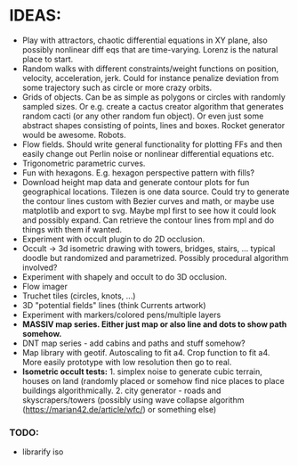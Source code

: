 # IDEAS:

- Play with attractors, chaotic differential equations in XY plane, also possibly nonlinear diff eqs that are time-varying. Lorenz is the natural place to start.
- Random walks with different constraints/weight functions on position, velocity, acceleration, jerk. Could for instance penalize deviation from some trajectory such as circle or more crazy orbits.
- Grids of objects. Can be as simple as polygons or circles with randomly sampled sizes. Or e.g. create a cactus creator algorithm that generates random cacti (or any other random fun object). Or even just some abstract shapes consisting of points, lines and boxes. Rocket generator would be awesome. Robots.
- Flow fields. Should write general functionality for plotting FFs and then easily change out Perlin noise or nonlinear differential equations etc.
- Trigonometric parametric curves.
- Fun with hexagons. E.g. hexagon perspective pattern with fills?
- Download height map data and generate contour plots for fun geographical locations. Tilezen is one data source. Could try to generate the contour lines custom with Bezier curves and math, or maybe use matplotlib and export to svg. Maybe mpl first to see how it could look and possibly expand. Can retrieve the contour lines from mpl and do things with them if wanted. 
- Experiment with occult plugin to do 2D occlusion. 
- Occult -> 3d isometric drawing with towers, bridges, stairs, ... typical doodle but randomized and parametrized. Possibly procedural algorithm involved?
- Experiment with shapely and occult to do 3D occlusion.
- Flow imager
- Truchet tiles (circles, knots, ...)
- 3D "potential fields" lines (think Currents artwork)
- Experiment with markers/colored pens/multiple layers
- **MASSIV map series. Either just map or also line and dots to show path somehow.**
- DNT map series - add cabins and paths and stuff somehow?
- Map library with geotif. Autoscaling to fit a4. Crop function to fit a4. More easily prototype with low resolution then go to real. 
- **Isometric occult tests:** 1. simplex noise to generate cubic terrain, houses on land (randomly placed or somehow find nice places to place buildings algorithmically. 2. city generator - roads and skyscrapers/towers (possibly using wave collapse algorithm (https://marian42.de/article/wfc/) or something else)

### TODO:
- librarify iso
